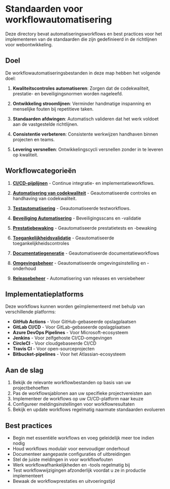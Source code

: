 # Standaarden voor workflowautomatisering

Deze directory bevat automatiseringsworkflows en best practices voor het implementeren van de standaarden die zijn gedefinieerd in de richtlijnen voor webontwikkeling.

## Doel

De workflowautomatiseringsbestanden in deze map hebben het volgende doel:

1. **Kwaliteitscontroles automatiseren**: Zorgen dat de codekwaliteit, prestatie- en beveiligingsnormen worden nageleefd.

2. **Ontwikkeling stroomlijnen**: Verminder handmatige inspanning en menselijke fouten bij repetitieve taken.

3. **Standaarden afdwingen**: Automatisch valideren dat het werk voldoet aan de vastgestelde richtlijnen.

4. **Consistentie verbeteren**: Consistente werkwijzen handhaven binnen projecten en teams.

5. **Levering versnellen**: Ontwikkelingscycli versnellen zonder in te leveren op kwaliteit.

## Workflowcategorieën

1. [**CI/CD-pijplijnen**](ci-cd-pipelines.md) - Continue integratie- en implementatieworkflows.

2. [**Automatisering van codekwaliteit**](code-quality-automation.md) - Geautomatiseerde controles en handhaving van codekwaliteit.

3. [**Testautomatisering**](testing-automation.md) - Geautomatiseerde testworkflows.
4. [**Beveiliging Automatisering**](security-automation.md) - Beveiligingsscans en -validatie
5. [**Prestatiebewaking**](performance-monitoring.md) - Geautomatiseerde prestatietests en -bewaking
6. [**Toegankelijkheidsvalidatie**](accessibility-validation.md) - Geautomatiseerde toegankelijkheidscontroles
7. [**Documentatiegeneratie**](documentation-generation.md) - Geautomatiseerde documentatieworkflows
8. [**Omgevingsbeheer**](environment-management.md) - Geautomatiseerde omgevingsinstelling en -onderhoud
9. [**Releasebeheer**](release-management.md) - Automatisering van releases en versiebeheer

## Implementatieplatforms

Deze workflows kunnen worden geïmplementeerd met behulp van verschillende platforms:

- **GitHub Actions** - Voor GitHub-gebaseerde opslagplaatsen
- **GitLab CI/CD** - Voor GitLab-gebaseerde opslagplaatsen
- **Azure DevOps Pipelines** - Voor Microsoft-ecosysteem
- **Jenkins** - Voor zelfgehoste CI/CD-omgevingen
- **CircleCI** - Voor cloudgebaseerde CI/CD
- **Travis CI** - Voor open-sourceprojecten
- **Bitbucket-pipelines** - Voor het Atlassian-ecosysteem

## Aan de slag

1. Bekijk de relevante workflowbestanden op basis van uw projectbehoeften
2. Pas de workflowsjablonen aan uw specifieke projectvereisten aan
3. Implementeer de workflows op uw CI/CD-platform naar keuze
4. Configureer meldingsinstellingen voor workflowresultaten
5. Bekijk en update workflows regelmatig naarmate standaarden evolueren

## Best practices

- Begin met essentiële workflows en voeg geleidelijk meer toe indien nodig
- Houd workflows modulair voor eenvoudiger onderhoud
- Documenteer aangepaste configuraties of uitbreidingen
- Stel de juiste meldingen in voor workflowfouten
- Werk workflowafhankelijkheden en -tools regelmatig bij
- Test workflowwijzigingen afzonderlijk voordat u ze in productie implementeert
- Bewaak de workflowprestaties en uitvoeringstijd